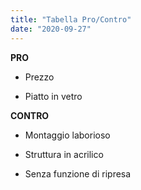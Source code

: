 ```yaml
---
title: "Tabella Pro/Contro"
date: "2020-09-27"
---
```


**PRO**

- Prezzo

- Piatto in vetro

**CONTRO**

- Montaggio laborioso

- Struttura in acrilico

- Senza funzione di ripresa
